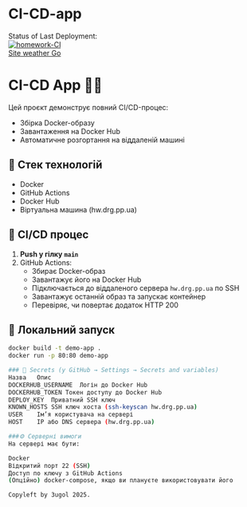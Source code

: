 # CI-CD-app
Status of Last Deployment:<br>
[![homework-CI](https://github.com/3ugol/CI-CD-app/actions/workflows/main.yml/badge.svg)](https://github.com/3ugol/CI-CD-app/actions/workflows/main.yml)
<br>
[Site weather Go](https://hw.drg.pp.ua)
<br>
# CI-CD App 🐳🚀

Цей проєкт демонструє повний CI/CD-процес:
- Збірка Docker-образу
- Завантаження на Docker Hub
- Автоматичне розгортання на віддаленій машині

## 🔧 Стек технологій

- Docker
- GitHub Actions
- Docker Hub
- Віртуальна машина (hw.drg.pp.ua)

## 🚀 CI/CD процес

1. **Push у гілку `main`**
2. GitHub Actions:
   - Збирає Docker-образ
   - Завантажує його на Docker Hub
   - Підключається до віддаленого сервера `hw.drg.pp.ua` по SSH
   - Завантажує останній образ та запускає контейнер
   - Перевіряє, чи повертає додаток HTTP 200

## 🐳 Локальний запуск

```bash
docker build -t demo-app .
docker run -p 80:80 demo-app

### 🔐 Secrets (у GitHub → Settings → Secrets and variables)
Назва	Опис
DOCKERHUB_USERNAME	Логін до Docker Hub
DOCKERHUB_TOKEN	Токен доступу до Docker Hub
DEPLOY_KEY	Приватний SSH ключ
KNOWN_HOSTS	SSH ключ хоста (ssh-keyscan hw.drg.pp.ua)
USER	Ім’я користувача на сервері
HOST	IP або DNS сервера (hw.drg.pp.ua)

###⚙️ Серверні вимоги
На сервері має бути:

Docker
Відкритий порт 22 (SSH)
Доступ по ключу з GitHub Actions
(Опційно) docker-compose, якщо ви плануєте використовувати його

Copyleft by 3ugol 2025.
